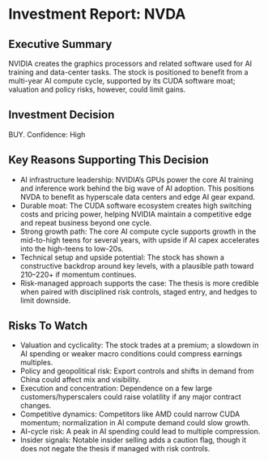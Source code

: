 # Investment Report: NVDA

## Executive Summary
NVIDIA creates the graphics processors and related software used for AI training and data-center tasks. The stock is positioned to benefit from a multi-year AI compute cycle, supported by its CUDA software moat; valuation and policy risks, however, could limit gains.

## Investment Decision
BUY. Confidence: High

## Key Reasons Supporting This Decision
- AI infrastructure leadership: NVIDIA’s GPUs power the core AI training and inference work behind the big wave of AI adoption. This positions NVDA to benefit as hyperscale data centers and edge AI gear expand.
- Durable moat: The CUDA software ecosystem creates high switching costs and pricing power, helping NVIDIA maintain a competitive edge and repeat business beyond one cycle.
- Strong growth path: The core AI compute cycle supports growth in the mid-to-high teens for several years, with upside if AI capex accelerates into the high-teens to low-20s.
- Technical setup and upside potential: The stock has shown a constructive backdrop around key levels, with a plausible path toward 210–220+ if momentum continues.
- Risk-managed approach supports the case: The thesis is more credible when paired with disciplined risk controls, staged entry, and hedges to limit downside.

## Risks To Watch
- Valuation and cyclicality: The stock trades at a premium; a slowdown in AI spending or weaker macro conditions could compress earnings multiples.
- Policy and geopolitical risk: Export controls and shifts in demand from China could affect mix and visibility.
- Execution and concentration: Dependence on a few large customers/hyperscalers could raise volatility if any major contract changes.
- Competitive dynamics: Competitors like AMD could narrow CUDA momentum; normalization in AI compute demand could slow growth.
- AI-cycle risk: A peak in AI spending could lead to multiple compression.
- Insider signals: Notable insider selling adds a caution flag, though it does not negate the thesis if managed with risk controls.